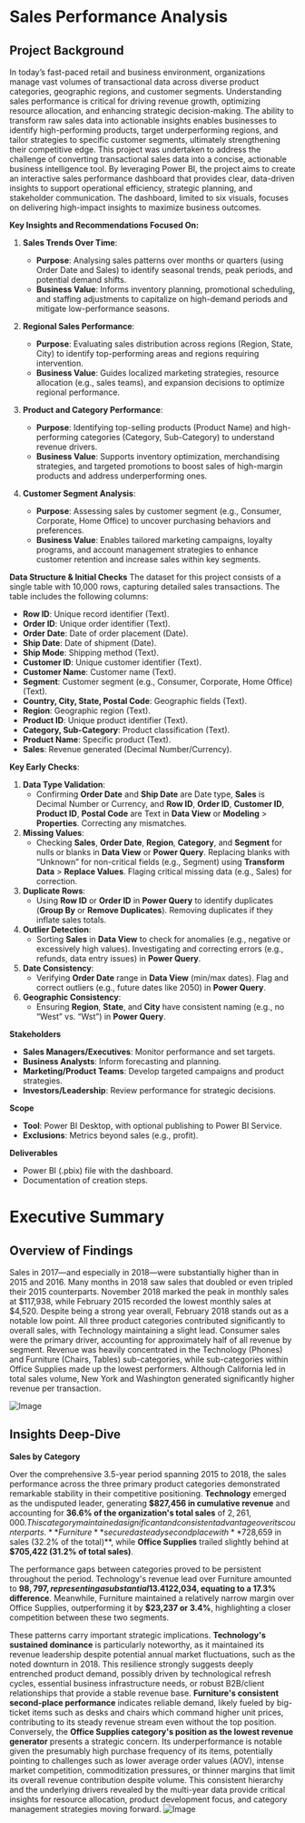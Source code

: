 # Sales Performance Analysis

## Project Background
In today’s fast-paced retail and business environment, organizations manage vast volumes of transactional data across diverse product categories, geographic regions, and customer segments. Understanding sales performance is critical for driving revenue growth, optimizing resource allocation, and enhancing strategic decision-making. The ability to transform raw sales data into actionable insights enables businesses to identify high-performing products, target underperforming regions, and tailor strategies to specific customer segments, ultimately strengthening their competitive edge.
This project was undertaken to address the challenge of converting transactional sales data into a concise, actionable business intelligence tool. By leveraging Power BI, the project aims to create an interactive sales performance dashboard that provides clear, data-driven insights to support operational efficiency, strategic planning, and stakeholder communication. The dashboard, limited to six visuals, focuses on delivering high-impact insights to maximize business outcomes.

**Key Insights and Recommendations Focused On:**
1. **Sales Trends Over Time**:  
   - **Purpose**: Analysing sales patterns over months or quarters (using Order Date and Sales) to identify seasonal trends, peak periods, and potential demand shifts.  
   - **Business Value**: Informs inventory planning, promotional scheduling, and staffing adjustments to capitalize on high-demand periods and mitigate low-performance seasons.  

2. **Regional Sales Performance**:  
   - **Purpose**: Evaluating sales distribution across regions (Region, State, City) to identify top-performing areas and regions requiring intervention.  
   - **Business Value**: Guides localized marketing strategies, resource allocation (e.g., sales teams), and expansion decisions to optimize regional performance.  

3. **Product and Category Performance**:  
   - **Purpose**: Identifying top-selling products (Product Name) and high-performing categories (Category, Sub-Category) to understand revenue drivers.  
   - **Business Value**: Supports inventory optimization, merchandising strategies, and targeted promotions to boost sales of high-margin products and address underperforming ones.  

4. **Customer Segment Analysis**:  
   - **Purpose**: Assessing sales by customer segment (e.g., Consumer, Corporate, Home Office) to uncover purchasing behaviors and preferences.  
   - **Business Value**: Enables tailored marketing campaigns, loyalty programs, and account management strategies to enhance customer retention and increase sales within key segments.  

**Data Structure & Initial Checks**
The dataset for this project consists of a single table with 10,000 rows, capturing detailed sales transactions. The table includes the following columns:  
- **Row ID**: Unique record identifier (Text).   
- **Order ID**: Unique order identifier (Text).   
- **Order Date**: Date of order placement (Date).  
- **Ship Date**: Date of shipment (Date).   
- **Ship Mode**: Shipping method (Text).   
- **Customer ID**: Unique customer identifier (Text).   
- **Customer Name**: Customer name (Text). 
- **Segment**: Customer segment (e.g., Consumer, Corporate, Home Office) (Text). 
- **Country, City, State, Postal Code**: Geographic fields (Text).  
- **Region**: Geographic region (Text). 
- **Product ID**: Unique product identifier (Text).   
- **Category, Sub-Category**: Product classification (Text).   
- **Product Name**: Specific product (Text).   
- **Sales**: Revenue generated (Decimal Number/Currency). 


**Key Early Checks**:  
1. **Data Type Validation**:  
   - Confirming **Order Date** and **Ship Date** are Date type, **Sales** is Decimal Number or Currency, and **Row ID**, **Order ID**, **Customer ID**, **Product ID**, **Postal Code** are Text in **Data View** or **Modeling** > **Properties**. Correcting any mismatches.  
2. **Missing Values**:  
   - Checking **Sales**, **Order Date**, **Region**, **Category**, and **Segment** for nulls or blanks in **Data View** or **Power Query**. Replacing blanks with “Unknown” for non-critical fields (e.g., Segment) using **Transform Data** > **Replace Values**. Flaging critical missing data (e.g., Sales) for correction.  
3. **Duplicate Rows**:  
   - Using **Row ID** or **Order ID** in **Power Query** to identify duplicates (**Group By** or **Remove Duplicates**). Removing duplicates if they inflate sales totals.  
4. **Outlier Detection**:  
   - Sorting **Sales** in **Data View** to check for anomalies (e.g., negative or excessively high values). Investigating and correcting errors (e.g., refunds, data entry issues) in **Power Query**.  
5. **Date Consistency**:  
   - Verifying **Order Date** range in **Data View** (min/max dates). Flag and correct outliers (e.g., future dates like 2050) in **Power Query**.  
6. **Geographic Consistency**:  
   - Ensuring **Region**, **State**, and **City** have consistent naming (e.g., no “West” vs. “Wst”) in **Power Query**.
     
**Stakeholders**  
- **Sales Managers/Executives**: Monitor performance and set targets.  
- **Business Analysts**: Inform forecasting and planning.  
- **Marketing/Product Teams**: Develop targeted campaigns and product strategies.  
- **Investors/Leadership**: Review performance for strategic decisions.  

**Scope**    
- **Tool**: Power BI Desktop, with optional publishing to Power BI Service.  
- **Exclusions**: Metrics beyond sales (e.g., profit).  

**Deliverables**  
- Power BI (.pbix) file with the dashboard.  
- Documentation of creation steps.  


# Executive Summary
## Overview of Findings
Sales in 2017—and especially in 2018—were substantially higher than in 2015 and 2016. Many months in 2018 saw sales that doubled or even tripled their 2015 counterparts. November 2018 marked the peak in monthly sales at $117,938, while February 2015 recorded the lowest monthly sales at $4,520. Despite being a strong year overall, February 2018 stands out as a notable low point.
All three product categories contributed significantly to overall sales, with Technology maintaining a slight lead. Consumer sales were the primary driver, accounting for approximately half of all revenue by segment. Revenue was heavily concentrated in the Technology (Phones) and Furniture (Chairs, Tables) sub-categories, while sub-categories within Office Supplies made up the lowest performers.
Although California led in total sales volume, New York and Washington generated significantly higher revenue per transaction.

![Image](https://github.com/user-attachments/assets/4de12f97-f9be-4306-97a6-b7faee9d3626)   


## Insights Deep-Dive
**Sales by Category**  

Over the comprehensive 3.5-year period spanning 2015 to 2018, the sales performance across the three primary product categories demonstrated remarkable stability in their competitive positioning. **Technology** emerged as the undisputed leader, generating **$827,456 in cumulative revenue** and accounting for **36.6% of the organization's total sales** of $2,261,000. This category maintained a significant and consistent advantage over its counterparts. **Furniture** secured a steady second place with **$728,659 in sales (32.2% of the total)**, while **Office Supplies** trailed slightly behind at **$705,422 (31.2% of total sales)**.  

The performance gaps between categories proved to be persistent throughout the period. Technology's revenue lead over Furniture amounted to **$98,797, representing a substantial 13.4% advantage**. Its lead over the Office Supplies category was even more pronounced at **$122,034, equating to a 17.3% difference**. Meanwhile, Furniture maintained a relatively narrow margin over Office Supplies, outperforming it by **$23,237 or 3.4%**, highlighting a closer competition between these two segments.  

These patterns carry important strategic implications. **Technology's sustained dominance** is particularly noteworthy, as it maintained its revenue leadership despite potential annual market fluctuations, such as the noted downturn in 2018. This resilience strongly suggests deeply entrenched product demand, possibly driven by technological refresh cycles, essential business infrastructure needs, or robust B2B/client relationships that provide a stable revenue base. **Furniture's consistent second-place performance** indicates reliable demand, likely fueled by big-ticket items such as desks and chairs which command higher unit prices, contributing to its steady revenue stream even without the top position. Conversely, the **Office Supplies category's position as the lowest revenue generator** presents a strategic concern. Its underperformance is notable given the presumably high purchase frequency of its items, potentially pointing to challenges such as lower average order values (AOV), intense market competition, commoditization pressures, or thinner margins that limit its overall revenue contribution despite volume. This consistent hierarchy and the underlying drivers revealed by the multi-year data provide critical insights for resource allocation, product development focus, and category management strategies moving forward.
![Image](https://github.com/user-attachments/assets/cd4b43ab-2e99-47be-a7a3-9b639a9c055e)
